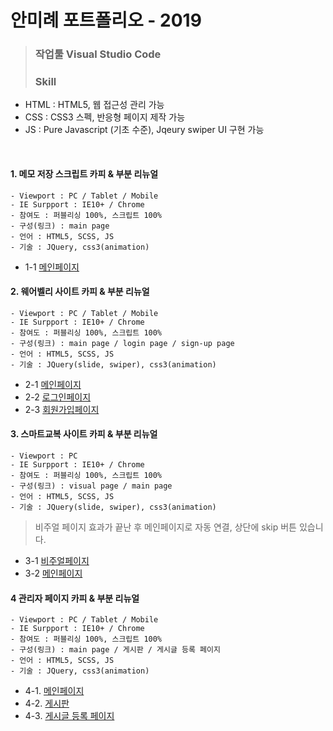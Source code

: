 # 안미례 포트폴리오 - 2019
 > ### 작업툴 Visual Studio Code
 > ### Skill
 
  - HTML : HTML5, 웹 접근성 관리 가능
  - CSS : CSS3 스펙, 반응형 페이지 제작 가능
  - JS : Pure Javascript (기초 수준), Jqeury swiper UI 구현 가능
<br>

#### 1. 메모 저장 스크립트 카피 & 부분 리뉴얼 
    - Viewport : PC / Tablet / Mobile 
    - IE Surpport : IE10+ / Chrome 
    - 참여도 : 퍼블리싱 100%, 스크립트 100% 
    - 구성(링크) : main page
    - 언어 : HTML5, SCSS, JS 
    - 기술 : JQuery, css3(animation)
    
 - 1-1 [메인페이지](https://annette-an.github.io/portfolio-2019/portfolio1-memo_script)
        
#### 2. 웨어벨리 사이트 카피 & 부분 리뉴얼
    - Viewport : PC / Tablet / Mobile 
    - IE Surpport : IE10+ / Chrome 
    - 참여도 : 퍼블리싱 100%, 스크립트 100% 
    - 구성(링크) : main page / login page / sign-up page 
    - 언어 : HTML5, SCSS, JS 
    - 기술 : JQuery(slide, swiper), css3(animation)
    
 - 2-1 [메인페이지](https://annette-an.github.io/portfolio-2019/portfolio2-warevalley/)
 - 2-2 [로그인페이지](https://annette-an.github.io/portfolio-2019/portfolio2-warevalley/page/sign-in.html)
 - 2-3 [회원가입페이지](https://annette-an.github.io/portfolio-2019/portfolio2-warevalley/page/sign-up.html)

#### 3. 스마트교복 사이트 카피 & 부분 리뉴얼
    - Viewport : PC
    - IE Surpport : IE10+ / Chrome 
    - 참여도 : 퍼블리싱 100%, 스크립트 100% 
    - 구성(링크) : visual page / main page
    - 언어 : HTML5, SCSS, JS 
    - 기술 : JQuery(slide, swiper), css3(animation)
 
 > 비주얼 페이지 효과가 끝난 후 메인페이지로 자동 연결, 상단에 skip 버튼 있습니다.
 
 - 3-1 [비주얼페이지](https://annette-an.github.io/portfolio-2019/portfolio3-smart_uniform/)
 - 3-2 [메인페이지](https://annette-an.github.io/portfolio-2019/portfolio3-smart_uniform/)

#### 4 관리자 페이지 카피 & 부분 리뉴얼
    - Viewport : PC / Tablet / Mobile 
    - IE Surpport : IE10+ / Chrome 
    - 참여도 : 퍼블리싱 100%, 스크립트 100% 
    - 구성(링크) : main page / 게시판 / 게시글 등록 페이지
    - 언어 : HTML5, SCSS, JS 
    - 기술 : JQuery, css3(animation)
    
 - 4-1. [메인페이지](https://annette-an.github.io/portfolio-2019/portfolio4-admin_design/)
 - 4-2. [게시판](https://annette-an.github.io/portfolio-2019/portfolio4-admin_design/page/subpage-list.html)
 - 4-3. [게시글 등록 페이지](https://annette-an.github.io/portfolio-2019/portfolio4-admin_design/page/subpage-write.html)
